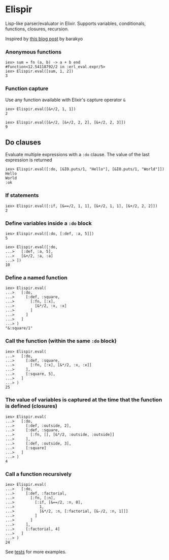 Elispir
=======

Lisp-like parser/evaluator in Elixir.  Supports variables, conditionals, functions, closures, recursion.

Inspired by [this blog post](http://itsbarakyo.com/projects/2015/09/17/elisper-lisp-in-elixir.html) by barakyo

### Anonymous functions

    iex> sum = fn (a, b) -> a + b end
    #Function<12.54118792/2 in :erl_eval.expr/5>
    iex> Elispir.eval([sum, 1, 2])
    3


### Function capture

Use any function available with Elixir's capture operator `&`

    iex> Elispir.eval([&+/2, 1, 1])
    2

    iex> Elispir.eval([&+/2, [&+/2, 2, 2], [&+/2, 2, 3]])
    9

## Do clauses

Evaluate multiple expressions with a `:do` clause.  The value of the last expression is returned

    iex> Elispir.eval([:do, [&IO.puts/1, "Hello"], [&IO.puts/1, "World"]])
    Hello
    World
    :ok

### If statements

    iex> Elispir.eval([:if, [&==/2, 1, 1], [&+/2, 1, 1], [&+/2, 2, 2]])
    2

### Define variables inside a `:do` block

    iex> Elispir.eval([:do, [:def, :a, 5]])
    5

    iex> Elispir.eval([:do,
    ...>   [:def, :a, 5],
    ...>   [&+/2, :a, :a]
    ...> ])
    10

### Define a named function

    iex> Elispir.eval(
    ...>   [:do,
    ...>     [:def, :square,
    ...>       [:fn, [:x],
    ...>         [&*/2, :x, :x]
    ...>       ]
    ...>     ]
    ...>   ]
    ...> )
    "&:square/1"

### Call the function (within the same `:do` block)

    iex> Elispir.eval(
    ...>   [:do,
    ...>     [:def, :square,
    ...>       [:fn, [:x], [&*/2, :x, :x]]
    ...>     ],
    ...>     [:square, 5],
    ...>   ]
    ...> )
    25

### The value of variables is captured at the time that the function is defined (closures)

    iex> Elispir.eval(
    ...>   [:do,
    ...>     [:def, :outside, 2],
    ...>     [:def, :square,
    ...>       [:fn, [], [&*/2, :outside, :outside]]
    ...>     ],
    ...>     [:def, :outside, 3],
    ...>     [:square]
    ...>   ]
    ...> )
    4


### Call a function recursively

    iex> Elispir.eval(
    ...>   [:do,
    ...>     [:def, :factorial,
    ...>       [:fn, [:n], 
    ...>         [:if, [&==/2, :n, 0],
    ...>           1,
    ...>           [&*/2, :n, [:factorial, [&-/2, :n, 1]]]
    ...>         ]
    ...>       ]
    ...>     ],
    ...>     [:factorial, 4]
    ...>   ]
    ...> )
    24


See [tests](test/elispir_test.exs) for more examples.
